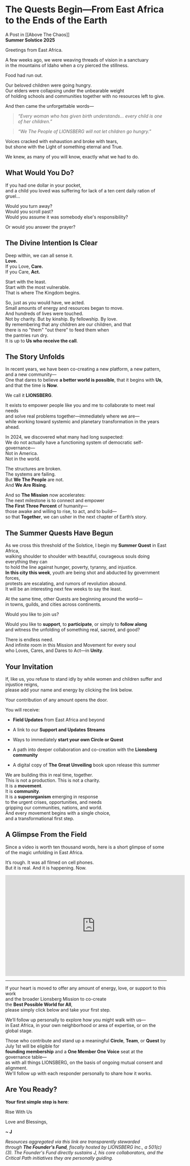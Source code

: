 # The Quests Begin—From East Africa to the Ends of the Earth
A Post in [[Above The Chaos]]  
**Summer Solstice 2025**   

Greetings from East Africa.

A few weeks ago, we were weaving threads of vision in a sanctuary  
in the mountains of Idaho when a cry pierced the stillness.

Food had run out.  

Our beloved children were going hungry.  
Our elders were collapsing under the unbearable weight  
of holding schools and communities together with no resources left to give.  

And then came the unforgettable words—

> _“Every woman who has given birth understands… every child is one of her children.”_

> _“We The People of LIONSBERG will not let children go hungry.”_

Voices cracked with exhaustion and broke with tears,  
but shone with the Light of something eternal and True.  

We knew, as many of you will know, exactly what we had to do.

## What Would You Do?

If you had one dollar in your pocket,  
and a child you loved was suffering for lack of a ten cent daily ration of gruel…  

Would you turn away?    
Would you scroll past?  
Would you assume it was somebody else's responsibility?  

Or would you answer the prayer?  

## The Divine Intention Is Clear

Deep within, we can all sense it.  
**Love.**  
If you Love, **Care.**  
If you Care, **Act.**  

Start with the least.  
Start with the most vulnerable.  
That is where The Kingdom begins.  

So, just as you would have, we acted.  
Small amounts of energy and resources began to move.  
And hundreds of lives were touched.  
Not by charity. But by kinship. By fellowship. By love.   
By remembering that any children are our children, and that  
there is no "them" "out there" to feed them when  
the pantries run dry.  
It is up to **Us who receive the call**.   

## The Story Unfolds

In recent years, we have been co-creating a new platform, a new pattern, and a new community—  
One that dares to believe **a better world is possible**, that it begins with **Us**, and that the time is **Now**.

We call it **LIONSBERG**.

It exists to empower people like you and me to collaborate to meet real needs  
and solve real problems together—immediately where we are—  
while working toward systemic and planetary transformation in the years ahead.

In 2024, we discovered what many had long suspected:  
We do not actually have a functioning system of democratic self-governance—  
Not in America.  
Not in the world.  

The structures are broken.  
The systems are failing.  
But **We The People** are not.  
And **We Are Rising**.  

And so **The Mission** now accelerates:  
The next milestone is to connect and empower  
**The First Three Percent** of humanity—  
those awake and willing to rise, to act, and to build—  
so that **Together**, we can usher in the next chapter of Earth’s story.

## The Summer Quests Have Begun

As we cross this threshold of the Solstice, I begin my **Summer Quest** in East Africa,  
walking shoulder to shoulder with beautiful, courageous souls doing everything they can  
to hold the line against hunger, poverty, tyranny, and injustice.  
**In this city this week**, youth are being shot and abducted by government forces,  
protests are escalating, and rumors of revolution abound.  
It will be an interesting next few weeks to say the least.  

At the same time, other Quests are beginning around the world—  
in towns, guilds, and cities across continents.  

Would you like to join us?

Would you like to **support**, to **participate**, or simply to **follow along**  
and witness the unfolding of something real, sacred, and good?

There is endless need.  
And infinite room in this Mission and Movement for every soul  
who Loves, Cares, and Dares to Act—in **Unity**.  

## Your Invitation

If, like us, you refuse to stand idly by while women and children suffer and injustice reigns,  
please add your name and energy by clicking the link below.  

Your contribution of any amount opens the door.  

You will receive:

- **Field Updates** from East Africa and beyond  
    
- A link to our **Support and Updates Streams**  
    
- Ways to immediately **start your own Circle or Quest**  
    
- A path into deeper collaboration and co-creation with the **Lionsberg community**  
    
- A digital copy of **The Great Unveiling** book upon release this summer  


We are building this in real time, together.  
This is not a production. This is not a charity.  
It is a **movement**.  
It is **community**.  
It is a **superorganism** emerging in response  
to the urgent crises, opportunities, and needs  
gripping our communities, nations, and world.  
And every movement begins with a single choice,  
and a transformational first step.  

## A Glimpse From the Field

Since a video is worth ten thousand words, here is a short glimpse of some of the magic unfolding in East Africa.  

It’s rough. It was all filmed on cell phones.  
But it is real. And it is happening. Now.   

<div style="text-align:center"><iframe width="560" height="315" src="https://www.youtube.com/embed/6vA1umlwkkg?si=a1aLfg8XOd5L1stk" title="YouTube video player" frameborder="0" allow="accelerometer; autoplay; clipboard-write; encrypted-media; gyroscope; picture-in-picture" allowfullscreen></iframe></div>

---

If your heart is moved to offer any amount of energy, love, or support to this work  
and the broader Lionsberg Mission to co-create  
the **Best Possible World for All**,  
please simply click below and take your first step.  

We’ll follow up personally to explore how you might walk with us—  
in East Africa, in your own neighborhood or area of expertise, or on the global stage.  

Those who contribute and stand up a meaningful **Circle**, **Team**, or **Quest** by July 1st will be eligible for  
**founding membership** and a **One Member One Voice** seat at the governance table—  
as with all things LIONSBERG, on the basis of ongoing mutual consent and alignment.  
We'll follow up with each responder personally to share how it works.

## Are You Ready? 

**Your first simple step is here**:  

<a class='kindful-donate-btn' id='kindful-donate-btn-991b40b3-0f60-41fb-9679-b2faa8482284'>Rise With Us</a>
<script src='https://lionsberg-bloom.kindful.com/embeds/991b40b3-0f60-41fb-9679-b2faa8482284/init.js?type=button' data-embed-id='991b40b3-0f60-41fb-9679-b2faa8482284' data-lookup-type='jquery-selector' data-lookup-value='#kindful-donate-btn-991b40b3-0f60-41fb-9679-b2faa8482284'></script>

Love and Blessings,  

**~ J**   

*Resources aggregated via this link are transparently stewarded through **The Founder's Fund**, fiscally hosted by LIONSBERG Inc., a 501(c)(3). The Founder's Fund directly sustains J, his core collaborators, and the Critical Path initiatives they are personally guiding.*  